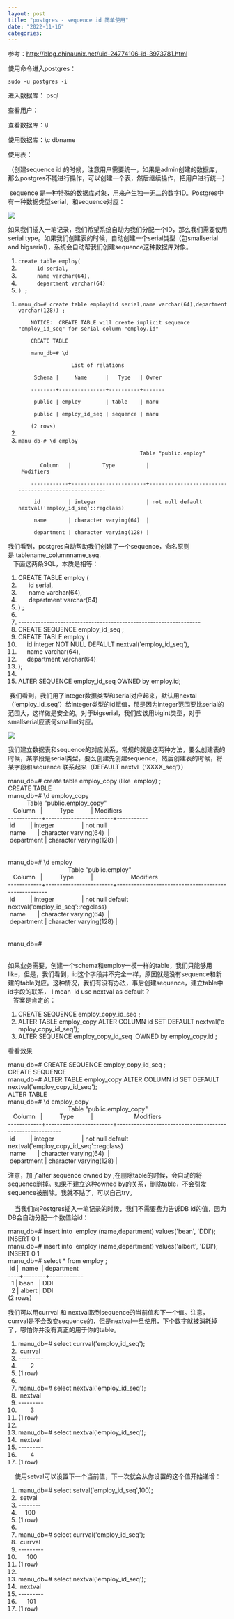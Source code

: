 ```yaml
---
layout: post
title: "postgres - sequence id 简单使用"
date: "2022-11-16"
categories: 
---
```

<p>参考：<a href="http://blog.chinaunix.net/uid-24774106-id-3973781.html">http://blog.chinaunix.net/uid-24774106-id-3973781.html</a></p>

<p>使用命令进入postgres：</p>

<pre>
<code>sudo -u postgres -i&nbsp;</code></pre>

<p>进入数据库： psql</p>

<p>查看用户：</p>

<p>查看数据库：\l</p>

<p>使用数据库：\c dbname</p>

<p>使用表：</p>

<p>（创建sequence id 的时候，注意用户需要统一，如果是admin创建的数据库， 那么postgres不能进行操作，可以创建一个表，然后继续操作，把用户进行统一）</p>

<p>&nbsp;sequence 是一种特殊的数据库对象，用来产生独一无二的数字ID。Postgres中有一种数据类型serial，和sequence对应：</p>

<p><img src="http://blog.chinaunix.net/attachment/201311/2/24774106_1383400523Gg17.png" /></p>

<p>如果我们插入一笔记录，我们希望系统自动为我们分配一个ID，那么我们需要使用serial type。如果我们创建表的时候，自动创建一个serial类型（包smallserial and bigserial），系统会自动帮我们创建sequence这种数据库对象。</p>

<ol start="1">
	<li><code>create&nbsp;table&nbsp;employ(</code></li>
	<li><code>&nbsp;&nbsp;&nbsp;&nbsp;&nbsp;&nbsp;id serial,</code></li>
	<li><code>&nbsp;&nbsp;&nbsp;&nbsp;&nbsp;&nbsp;name&nbsp;varchar(64),</code></li>
	<li><code>&nbsp;&nbsp;&nbsp;&nbsp;&nbsp;&nbsp;department&nbsp;varchar(64)</code></li>
	<li><code>)&nbsp;;</code></li>
</ol>

<ol start="1">
	<li><code>manu_db=# create table employ(id serial,name varchar(64),department varchar(128)) ;<br />
	NOTICE: &nbsp;CREATE TABLE will create implicit sequence &quot;employ_id_seq&quot; for serial column &quot;employ.id&quot;<br />
	CREATE TABLE<br />
	manu_db=# \d<br />
	&nbsp; &nbsp; &nbsp; &nbsp; &nbsp; &nbsp; &nbsp;List of relations<br />
	&nbsp;Schema | &nbsp; &nbsp; Name &nbsp; &nbsp; &nbsp;| &nbsp; Type &nbsp; | Owner&nbsp;<br />
	--------+---------------+----------+-------<br />
	&nbsp;public | employ &nbsp; &nbsp; &nbsp; &nbsp;| table &nbsp; &nbsp;| manu<br />
	&nbsp;public | employ_id_seq | sequence | manu<br />
	(2 rows)</code></li>
	<li>&nbsp;</li>
	<li><code>manu_db-# \d employ<br />
	&nbsp; &nbsp; &nbsp; &nbsp; &nbsp; &nbsp; &nbsp; &nbsp; &nbsp; &nbsp; &nbsp; &nbsp; &nbsp; &nbsp; &nbsp; &nbsp; &nbsp; &nbsp;Table &quot;public.employ&quot;<br />
	&nbsp; &nbsp;Column &nbsp; | &nbsp; &nbsp; &nbsp; &nbsp; &nbsp;Type &nbsp; &nbsp; &nbsp; &nbsp; &nbsp;| &nbsp; &nbsp; &nbsp; &nbsp; &nbsp; &nbsp; &nbsp; &nbsp; &nbsp; &nbsp; &nbsp;Modifiers &nbsp; &nbsp; &nbsp; &nbsp; &nbsp; &nbsp; &nbsp; &nbsp; &nbsp; &nbsp; &nbsp;<br />
	------------+------------------------+-----------------------------------------------------<br />
	&nbsp;id &nbsp; &nbsp; &nbsp; &nbsp; | integer &nbsp; &nbsp; &nbsp; &nbsp; &nbsp; &nbsp; &nbsp; &nbsp;| not null default nextval(&#39;employ_id_seq&#39;::regclass)<br />
	&nbsp;name &nbsp; &nbsp; &nbsp; | character varying(64) &nbsp;|&nbsp;<br />
	&nbsp;department | character varying(128) |&nbsp;</code></li>
</ol>

<p>我们看到，postgres自动帮助我们创建了一个sequence，命名原则是&nbsp;tablename_columnname_seq.<br />
&nbsp; &nbsp;下面这两条SQL，本质是相等：</p>

<ol start="1">
	<li>CREATE&nbsp;TABLE&nbsp;employ&nbsp;(</li>
	<li>&nbsp;&nbsp;&nbsp;&nbsp;&nbsp;&nbsp;id serial,</li>
	<li>&nbsp;&nbsp;&nbsp;&nbsp;&nbsp;&nbsp;name&nbsp;varchar(64),</li>
	<li>&nbsp;&nbsp;&nbsp;&nbsp;&nbsp;&nbsp;department&nbsp;varchar(64)</li>
	<li>)&nbsp;;</li>
	<li>&nbsp;</li>
	<li>-----------------------------------------------------------------</li>
	<li>CREATE&nbsp;SEQUENCE&nbsp;employ_id_seq&nbsp;;</li>
	<li>CREATE&nbsp;TABLE&nbsp;employ&nbsp;(</li>
	<li>&nbsp;&nbsp;&nbsp;&nbsp;&nbsp;id&nbsp;integer&nbsp;NOT&nbsp;NULL&nbsp;DEFAULT&nbsp;nextval(&#39;employ_id_seq&#39;),</li>
	<li>&nbsp;&nbsp;&nbsp;&nbsp;&nbsp;name&nbsp;varchar(64),</li>
	<li>&nbsp;&nbsp;&nbsp;&nbsp;&nbsp;department&nbsp;varchar(64)</li>
	<li>);</li>
	<li>&nbsp;</li>
	<li>ALTER&nbsp;SEQUENCE&nbsp;employ_id_seq OWNED&nbsp;by&nbsp;employ.id;</li>
</ol>

<p>&nbsp;我们看到，我们用了integer数据类型和serial对应起来，默认用nextal（&lsquo;employ_id_seq&rsquo;）给integer类型的id赋值，那是因为integer范围要比serial的范围大，这样做是安全的。对于bigserial，我们应该用bigint类型，对于smallserial应该何smallint对应。</p>

<p><img src="http://blog.chinaunix.net/attachment/201311/2/24774106_1383403462iqY7.png" /></p>

<p>我们建立数据表和sequence的对应关系，常规的就是这两种方法，要么创建表的时候，某字段是serial类型，要么创建先创建sequence，然后创建表的时候，将某字段和sequence 联系起来（DEFAULT nextvl（&lsquo;XXXX_seq&rsquo;））</p>

<p>manu_db=# create table employ_copy (like &nbsp;employ) ;<br />
CREATE TABLE<br />
manu_db=# \d employ_copy&nbsp;<br />
&nbsp; &nbsp; &nbsp; &nbsp; &nbsp; &nbsp;Table &quot;public.employ_copy&quot;<br />
&nbsp; &nbsp;Column &nbsp; | &nbsp; &nbsp; &nbsp; &nbsp; &nbsp;Type &nbsp; &nbsp; &nbsp; &nbsp; &nbsp;| Modifiers&nbsp;<br />
------------+------------------------+-----------<br />
&nbsp;id &nbsp; &nbsp; &nbsp; &nbsp; | integer &nbsp; &nbsp; &nbsp; &nbsp; &nbsp; &nbsp; &nbsp; &nbsp;| not null<br />
&nbsp;name &nbsp; &nbsp; &nbsp; | character varying(64) &nbsp;|&nbsp;<br />
&nbsp;department | character varying(128) |&nbsp;<br />
<br />
<br />
manu_db=# \d employ<br />
&nbsp; &nbsp; &nbsp; &nbsp; &nbsp; &nbsp; &nbsp; &nbsp; &nbsp; &nbsp; &nbsp; &nbsp; &nbsp; &nbsp; &nbsp; &nbsp; &nbsp; &nbsp;Table &quot;public.employ&quot;<br />
&nbsp; &nbsp;Column &nbsp; | &nbsp; &nbsp; &nbsp; &nbsp; &nbsp;Type &nbsp; &nbsp; &nbsp; &nbsp; &nbsp;| &nbsp; &nbsp; &nbsp; &nbsp; &nbsp; &nbsp; &nbsp; &nbsp; &nbsp; &nbsp; &nbsp;Modifiers &nbsp; &nbsp; &nbsp; &nbsp; &nbsp; &nbsp; &nbsp; &nbsp; &nbsp; &nbsp; &nbsp;<br />
------------+------------------------+-----------------------------------------------------<br />
&nbsp;id &nbsp; &nbsp; &nbsp; &nbsp; | integer &nbsp; &nbsp; &nbsp; &nbsp; &nbsp; &nbsp; &nbsp; &nbsp;| not null default nextval(&#39;employ_id_seq&#39;::regclass)<br />
&nbsp;name &nbsp; &nbsp; &nbsp; | character varying(64) &nbsp;|&nbsp;<br />
&nbsp;department | character varying(128) |&nbsp;<br />
<br />
<br />
manu_db=#&nbsp;<br />
&nbsp;</p>

<p>如果业务需要，创建一个schema和employ一模一样的table，我们只能够用like，但是，我们看到，id这个字段并不完全一样，原因就是没有sequence和新建的table对应。这种情况，我们有没有办法，事后创建sequence，建立table中id字段的联系， I mean &nbsp;id use nextval as default？<br />
&nbsp; &nbsp;答案是肯定的：</p>

<ol start="1">
	<li>CREATE&nbsp;SEQUENCE&nbsp;employ_copy_id_seq&nbsp;;</li>
	<li>ALTER&nbsp;TABLE&nbsp;employ_copy&nbsp;ALTER&nbsp;COLUMN&nbsp;id&nbsp;SET&nbsp;DEFAULT&nbsp;nextval(&#39;employ_copy_id_seq&#39;);</li>
	<li>ALTER SEQUENCE employ_copy_id_seq &nbsp;OWNED by employ_copy.id ;</li>
</ol>

<p>看看效果</p>

<p>manu_db=# CREATE SEQUENCE employ_copy_id_seq ;<br />
CREATE SEQUENCE<br />
manu_db=# ALTER TABLE employ_copy ALTER COLUMN id SET DEFAULT nextval(&#39;employ_copy_id_seq&#39;);<br />
ALTER TABLE<br />
manu_db=# \d employ_copy<br />
&nbsp; &nbsp; &nbsp; &nbsp; &nbsp; &nbsp; &nbsp; &nbsp; &nbsp; &nbsp; &nbsp; &nbsp; &nbsp; &nbsp; &nbsp; &nbsp; &nbsp; &nbsp;Table &quot;public.employ_copy&quot;<br />
&nbsp; &nbsp;Column &nbsp; | &nbsp; &nbsp; &nbsp; &nbsp; &nbsp;Type &nbsp; &nbsp; &nbsp; &nbsp; &nbsp;| &nbsp; &nbsp; &nbsp; &nbsp; &nbsp; &nbsp; &nbsp; &nbsp; &nbsp; &nbsp; &nbsp; &nbsp;Modifiers &nbsp; &nbsp; &nbsp; &nbsp; &nbsp; &nbsp; &nbsp; &nbsp; &nbsp; &nbsp; &nbsp; &nbsp;&nbsp;<br />
------------+------------------------+----------------------------------------------------------<br />
&nbsp;id &nbsp; &nbsp; &nbsp; &nbsp; | integer &nbsp; &nbsp; &nbsp; &nbsp; &nbsp; &nbsp; &nbsp; &nbsp;|&nbsp;not null default nextval(&#39;employ_copy_id_seq&#39;::regclass)<br />
&nbsp;name &nbsp; &nbsp; &nbsp; | character varying(64) &nbsp;|&nbsp;<br />
&nbsp;department | character varying(128) |&nbsp;</p>

<p>注意，加了alter sequence owned by ,在删除table的时候，会自动的将sequence删掉。如果不建立这种owned by的关系，删除table，不会引发sequence被删除。我就不贴了，可以自己try。<br />
<br />
&nbsp; &nbsp;&nbsp;当我们向Postgres插入一笔记录的时候，我们不需要费力告诉DB id的值，因为DB会自动分配一个数值给id：</p>

<p>manu_db=# insert into &nbsp;employ (name,department) values(&#39;bean&#39;, &#39;DDI&#39;);<br />
INSERT 0 1<br />
manu_db=# insert into &nbsp;employ (name,department) values(&#39;albert&#39;, &#39;DDI&#39;);<br />
INSERT 0 1<br />
manu_db=# select * from employ ;<br />
&nbsp;id | &nbsp;name &nbsp;| department&nbsp;<br />
----+--------+------------<br />
&nbsp;&nbsp;1&nbsp;| bean &nbsp; | DDI<br />
&nbsp;&nbsp;2&nbsp;| albert | DDI<br />
(2 rows)</p>

<p>我们可以用currval 和 nextval取到sequence的当前值和下一个值。注意，currval是不会改变sequence的，但是nextval一旦使用，下个数字就被消耗掉了，哪怕你并没有真正的用于你的table。</p>

<ol start="1">
	<li>manu_db=#&nbsp;select currval(&#39;employ_id_seq&#39;);</li>
	<li>&nbsp;currval</li>
	<li>---------</li>
	<li>&nbsp;&nbsp;&nbsp;&nbsp;&nbsp;&nbsp;&nbsp;2</li>
	<li>(1 row)</li>
	<li>&nbsp;</li>
	<li>manu_db=#&nbsp;select nextval(&#39;employ_id_seq&#39;);</li>
	<li>&nbsp;nextval</li>
	<li>---------</li>
	<li>&nbsp;&nbsp;&nbsp;&nbsp;&nbsp;&nbsp;&nbsp;3</li>
	<li>(1 row)</li>
	<li>&nbsp;</li>
	<li>manu_db=#&nbsp;select nextval(&#39;employ_id_seq&#39;);</li>
	<li>&nbsp;nextval</li>
	<li>---------</li>
	<li>&nbsp;&nbsp;&nbsp;&nbsp;&nbsp;&nbsp;&nbsp;4</li>
	<li>(1 row)</li>
</ol>

<p>&nbsp; &nbsp; 使用setval可以设置下一个当前值，下一次就会从你设置的这个值开始递增：&nbsp; &nbsp;</p>

<ol start="1">
	<li>manu_db=#&nbsp;select setval(&#39;employ_id_seq&#39;,100);</li>
	<li>&nbsp;setval</li>
	<li>--------</li>
	<li>&nbsp;&nbsp;&nbsp;&nbsp;100</li>
	<li>(1 row)</li>
	<li>&nbsp;</li>
	<li>manu_db=#&nbsp;select currval(&#39;employ_id_seq&#39;);</li>
	<li>&nbsp;currval</li>
	<li>---------</li>
	<li>&nbsp;&nbsp;&nbsp;&nbsp;&nbsp;100</li>
	<li>(1 row)</li>
	<li>&nbsp;</li>
	<li>manu_db=#&nbsp;select nextval(&#39;employ_id_seq&#39;);</li>
	<li>&nbsp;nextval</li>
	<li>---------</li>
	<li>&nbsp;&nbsp;&nbsp;&nbsp;&nbsp;101</li>
	<li>(1 row)</li>
</ol>

<p>&nbsp;</p>

<ol start="1">
</ol>

<p>&nbsp;</p>

<p>&nbsp;</p>

<p>&nbsp;</p>

<ol start="1">
</ol>

<p>&nbsp;</p>

